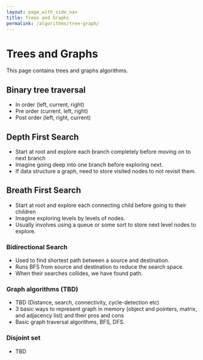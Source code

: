```yaml
---
layout: page_with_side_nav
title: Trees and Graphs
permalink: /algorithms/tree-graph/
---
```


# Trees and Graphs
This page contains trees and graphs algorithms. 

## Binary tree traversal
- In order (left, current, right)
- Pre order (current, left, right)
- Post order (left, right, current)

## Depth First Search
- Start at root and explore each branch completely before moving on to next branch
- Imagine going deep into one branch before exploring next.
- If data structure a graph, need to store visited nodes to not revisit them.

## Breath First Search
- Start at root and explore each connecting child before going to their children
- Imagine exploring levels by levels of nodes.
- Usually involves using a queue or some sort to store next level nodes to explore. 

### Bidirectional Search
- Used to find shortest path between a source and destination.
- Runs BFS from source and destination to reduce the search space. 
- When their searches collides, we have found path.


### Graph algorithms (TBD) 
- TBD (Distance, search, connectivity, cycle-detection etc)
- 3 basic ways to represent graph in memory (object and pointers, matrix, and adjacency list) and their pros and cons
- Basic graph traversal algorithms, BFS, DFS.


### Disjoint set 
- TBD
